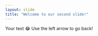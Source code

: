 ```yaml
---
layout: slide
title: "Welcome to our second slide!"
---
```

Your text :joy:
Use the left arrow to go back!
